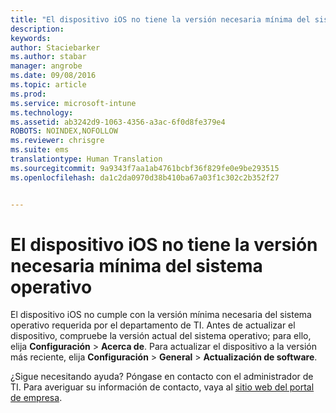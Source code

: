 ```yaml
---
title: "El dispositivo iOS no tiene la versión necesaria mínima del sistema operativo | Microsoft Intune"
description: 
keywords: 
author: Staciebarker
ms.author: stabar
manager: angrobe
ms.date: 09/08/2016
ms.topic: article
ms.prod: 
ms.service: microsoft-intune
ms.technology: 
ms.assetid: ab3242d9-1063-4356-a3ac-6f0d8fe379e4
ROBOTS: NOINDEX,NOFOLLOW
ms.reviewer: chrisgre
ms.suite: ems
translationtype: Human Translation
ms.sourcegitcommit: 9a9343f7aa1ab4761bcbf36f829fe0e9be293515
ms.openlocfilehash: da1c2da0970d38b410ba67a03f1c302c2b352f27


---
```



# El dispositivo iOS no tiene la versión necesaria mínima del sistema operativo

El dispositivo iOS no cumple con la versión mínima necesaria del sistema operativo requerida por el departamento de TI. Antes de actualizar el dispositivo, compruebe la versión actual del sistema operativo; para ello, elija **Configuración** &gt; **Acerca de**. Para actualizar el dispositivo a la versión más reciente, elija **Configuración** &gt; **General** &gt; **Actualización de software**.

¿Sigue necesitando ayuda? Póngase en contacto con el administrador de TI. Para averiguar su información de contacto, vaya al [sitio web del portal de empresa](http://portal.manage.microsoft.com).



<!--HONumber=Oct16_HO2-->


